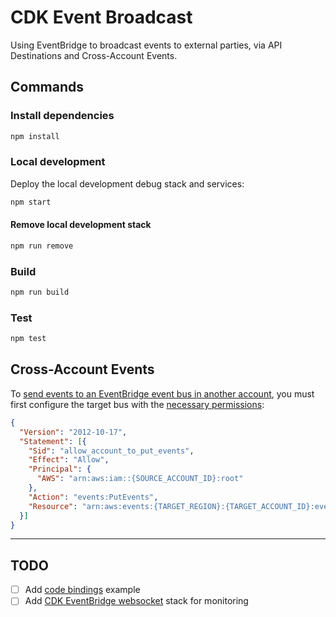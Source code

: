# CDK Event Broadcast

Using EventBridge to broadcast events to external parties, via API Destinations and Cross-Account Events.

## Commands

### Install dependencies

```sh
npm install
```

### Local development

Deploy the local development debug stack and services:

```sh
npm start
```

#### Remove local development stack

```sh
npm run remove
```

### Build

```sh
npm run build
```

### Test

```sh
npm test
```

## Cross-Account Events

To [send events to an EventBridge event bus in another account](https://docs.aws.amazon.com/eventbridge/latest/userguide/eb-cross-account.html), you must first configure the target bus with the [necessary permissions](https://docs.aws.amazon.com/eventbridge/latest/userguide/eb-event-bus-perms.html#eb-event-bus-example-policy-cross-account-custom-bus-source):

```json
{
  "Version": "2012-10-17",
  "Statement": [{
    "Sid": "allow_account_to_put_events",
    "Effect": "Allow",
    "Principal": {
      "AWS": "arn:aws:iam::{SOURCE_ACCOUNT_ID}:root"
    },
    "Action": "events:PutEvents",
    "Resource": "arn:aws:events:{TARGET_REGION}:{TARGET_ACCOUNT_ID}:event-bus/{TARGET_EVENT_BUS_NAME}"
  }]
}
```


---

## TODO
- [ ] Add [code bindings](https://docs.aws.amazon.com/eventbridge/latest/userguide/eb-schema-code-bindings.html) example
- [ ] Add [CDK EventBridge websocket](https://github.com/boyney123/cdk-eventbridge-socket) stack for monitoring

